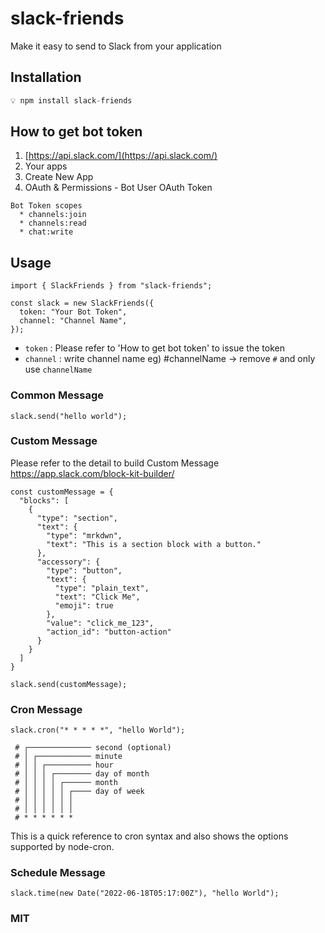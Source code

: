 # slack-friends

Make it easy to send to Slack from your application

## Installation

```javascript
💡 npm install slack-friends
```

## How to get bot token
1. [https://api.slack.com/](https://api.slack.com/) <br />
2. Your apps <br />
3. Create New App <br />
4. OAuth & Permissions - Bot User OAuth Token <br />
```
Bot Token scopes 
  * channels:join
  * channels:read
  * chat:write
```


## Usage

```tsx
import { SlackFriends } from "slack-friends";

const slack = new SlackFriends({
  token: "Your Bot Token",
  channel: "Channel Name",
});
```

- `token` : Please refer to 'How to get bot token' to issue the token
- `channel` : write channel name  eg) #channelName -> remove `#` and only use `channelName`

### Common Message
```tsx
slack.send("hello world");
```

### Custom Message
Please refer to the detail to build Custom Message
https://app.slack.com/block-kit-builder/

```tsx
const customMessage = {
  "blocks": [
    {
      "type": "section",
      "text": {
        "type": "mrkdwn",
        "text": "This is a section block with a button."
      },
      "accessory": {
        "type": "button",
        "text": {
          "type": "plain_text",
          "text": "Click Me",
          "emoji": true
        },
        "value": "click_me_123",
        "action_id": "button-action"
      }
    }
  ]
}

slack.send(customMessage);
```

### Cron Message
```tsx
slack.cron("* * * * *", "hello World");
```
```
 # ┌────────────── second (optional)
 # │ ┌──────────── minute
 # │ │ ┌────────── hour
 # │ │ │ ┌──────── day of month
 # │ │ │ │ ┌────── month
 # │ │ │ │ │ ┌──── day of week
 # │ │ │ │ │ │
 # │ │ │ │ │ │
 # * * * * * *
```
This is a quick reference to cron syntax and also shows the options supported by node-cron.

### Schedule Message
```tsx
slack.time(new Date("2022-06-18T05:17:00Z"), "hello World");
```

### MIT

